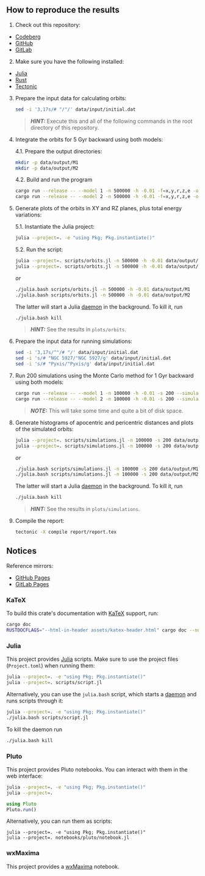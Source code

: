 ## How to reproduce the results

1. Check out this repository:

- [Codeberg](https://codeberg.org/paveloom-university/Stellar-Astronomy-Laboratory-Workshop-S09-2021)
- [GitHub](https://github.com/paveloom-university/Stellar-Astronomy-Laboratory-Workshop-S09-2021)
- [GitLab](https://gitlab.com/paveloom-g/university/s09-2021/stellar-astronomy-laboratory-workshop)

2. Make sure you have the following installed:

- [Julia](https://julialang.org)
- [Rust](https://www.rust-lang.org)
- [Tectonic](https://tectonic-typesetting.github.io)

3. Prepare the input data for calculating orbits:

    ```bash
    sed -i '3,17s/# "/"/' data/input/initial.dat
    ```

    > ***HINT:*** Execute this and all of the following commands in the root directory of this repository.

4. Integrate the orbits for 5 Gyr backward using both models:

    4.1. Prepare the output directories:

    ```bash
    mkdir -p data/output/M1
    mkdir -p data/output/M2
    ```

    4.2. Build and run the program

    ```bash
    cargo run --release -- --model 1 -n 500000 -h -0.01 -f=x,y,r,z,e -o data/output/M1 data/input/initial.dat
    cargo run --release -- --model 2 -n 500000 -h -0.01 -f=x,y,r,z,e -o data/output/M2 data/input/initial.dat
    ```

5. Generate plots of the orbits in XY and RZ planes, plus total energy variations:

    5.1. Instantiate the Julia project:

    ```bash
    julia --project=. -e "using Pkg; Pkg.instantiate()"
    ```

    5.2. Run the script:

    ```bash
    julia --project=. scripts/orbits.jl -n 500000 -h -0.01 data/output/M1
    julia --project=. scripts/orbits.jl -n 500000 -h -0.01 data/output/M2
    ```

    *or*

    ```bash
    ./julia.bash scripts/orbits.jl -n 500000 -h -0.01 data/output/M1
    ./julia.bash scripts/orbits.jl -n 500000 -h -0.01 data/output/M2
    ```

    The latter will start a Julia [daemon](https://github.com/dmolina/DaemonMode.jl) in the background. To kill it, run

    ```bash
    ./julia.bash kill
    ```

    > ***HINT:*** See the results in `plots/orbits`.

6. Prepare the input data for running simulations:

    ```bash
    sed -i '3,17s/^"/# "/' data/input/initial.dat
    sed -i 's/# "NGC 5927/"NGC 5927/g' data/input/initial.dat
    sed -i 's/# "Pyxis/"Pyxis/g' data/input/initial.dat
    ```

7. Run 200 simulations using the Monte Carlo method for 1 Gyr backward using both models:

    ```bash
    cargo run --release -- --model 1 -n 100000 -h -0.01 -s 200 --simulate -f=r,z,x,y,apo,peri -o data/output/M1 data/input/initial.dat
    cargo run --release -- --model 2 -n 100000 -h -0.01 -s 200 --simulate -f=r,z,x,y,apo,peri -o data/output/M2 data/input/initial.dat
    ```

    > ***NOTE:*** This will take some time and quite a bit of disk space.

8. Generate histograms of apocentric and pericentric distances and plots of the simulated orbits:

    ```bash
    julia --project=. scripts/simulations.jl -n 100000 -s 200 data/output/M1
    julia --project=. scripts/simulations.jl -n 100000 -s 200 data/output/M2
    ```

    *or*

    ```bash
    ./julia.bash scripts/simulations.jl -n 100000 -s 200 data/output/M1
    ./julia.bash scripts/simulations.jl -n 100000 -s 200 data/output/M2
    ```

    The latter will start a Julia [daemon](https://github.com/dmolina/DaemonMode.jl) in the background. To kill it, run

    ```bash
    ./julia.bash kill
    ```

    > ***HINT:*** See the results in `plots/simulations`.

9. Compile the report:

    ```bash
    tectonic -X compile report/report.tex
    ```

## Notices

Reference mirrors:
- [GitHub Pages](https://paveloom-university.github.io/Stellar-Astronomy-Laboratory-Workshop-S09-2021)
- [GitLab Pages](https://paveloom-g.gitlab.io/university/s09-2021/stellar-astronomy-laboratory-workshop)

### KaTeX

To build this crate's documentation with [KaTeX](https://katex.org/) support, run:

```bash
cargo doc
RUSTDOCFLAGS="--html-in-header assets/katex-header.html" cargo doc --no-deps --open
```

### Julia

This project provides [Julia](https://julialang.org) scripts. Make sure to use the project files (`Project.toml`) when running them:

```bash
julia --project=. -e "using Pkg; Pkg.instantiate()"
julia --project=. scripts/script.jl
```

Alternatively, you can use the `julia.bash` script, which starts a [daemon](https://github.com/dmolina/DaemonMode.jl) and runs scripts through it:

```bash
julia --project=. -e "using Pkg; Pkg.instantiate()"
./julia.bash scripts/script.jl
```

To kill the daemon run

```bash
./julia.bash kill
```

### Pluto

This project provides Pluto notebooks. You can interact with them in the web interface:

```bash
julia --project=. -e "using Pkg; Pkg.instantiate()"
julia --project=.
```

```julia
using Pluto
Pluto.run()
```

Alternatively, you can run them as scripts:

```
julia --project=. -e "using Pkg; Pkg.instantiate()"
julia --project=. notebooks/pluto/notebook.jl
```

### wxMaxima

This project provides a [wxMaxima](https://wxmaxima-developers.github.io/wxmaxima/) notebook.
